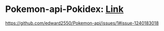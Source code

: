 # Pokemon-api-Pokidex: <a href="https://pokemon-api-e2n.netlify.app" target="_blank">Link</a>
https://github.com/edward2550/Pokemon-api/issues/1#issue-1240183018
